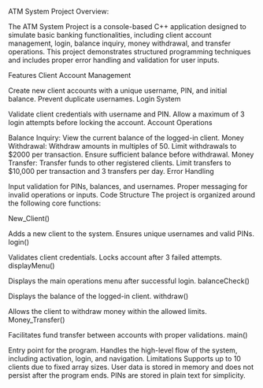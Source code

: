 ATM System Project
Overview:

The ATM System Project is a console-based C++ application designed to simulate basic banking functionalities, including client account management, login, balance inquiry, money withdrawal, and transfer operations. This project demonstrates structured programming techniques and includes proper error handling and validation for user inputs.

Features
Client Account Management

Create new client accounts with a unique username, PIN, and initial balance.
Prevent duplicate usernames.
Login System

Validate client credentials with username and PIN.
Allow a maximum of 3 login attempts before locking the account.
Account Operations

Balance Inquiry: View the current balance of the logged-in client.
Money Withdrawal:
Withdraw amounts in multiples of 50.
Limit withdrawals to $2000 per transaction.
Ensure sufficient balance before withdrawal.
Money Transfer:
Transfer funds to other registered clients.
Limit transfers to $10,000 per transaction and 3 transfers per day.
Error Handling

Input validation for PINs, balances, and usernames.
Proper messaging for invalid operations or inputs.
Code Structure
The project is organized around the following core functions:

New_Client()

Adds a new client to the system.
Ensures unique usernames and valid PINs.
login()

Validates client credentials.
Locks account after 3 failed attempts.
displayMenu()

Displays the main operations menu after successful login.
balanceCheck()

Displays the balance of the logged-in client.
withdraw()

Allows the client to withdraw money within the allowed limits.
Money_Transfer()

Facilitates fund transfer between accounts with proper validations.
main()

Entry point for the program.
Handles the high-level flow of the system, including activation, login, and navigation.
Limitations
Supports up to 10 clients due to fixed array sizes.
User data is stored in memory and does not persist after the program ends.
PINs are stored in plain text for simplicity.
